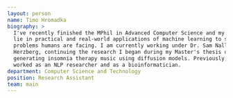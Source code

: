 ```yaml
---
layout: person
name: Timo Hromadka
biography: >
  I've recently finished the MPhil in Advanced Computer Science and my interests
  lie in practical and real-world applications of machine learning to solve real
  problems humans are facing. I am currently working under Dr. Sam Nallaperuma
  Herzberg, continuing the research I began during my Master's thesis on
  generating insomnia therapy music using diffusion models. Previously, I've
  worked as an NLP researcher and as a bioinformatician.
department: Computer Science and Technology
position: Research Assistant
team: main
---
```

